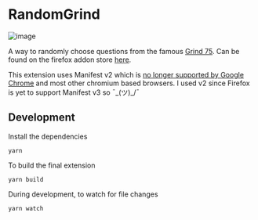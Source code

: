 # RandomGrind

![image](https://user-images.githubusercontent.com/10794178/202870050-c5232ad4-736f-4cd1-a28b-febdf4969670.png)

A way to randomly choose questions from the famous [Grind 75](https://www.techinterviewhandbook.org/grind75). Can be found on the firefox addon store [here](https://addons.mozilla.org/en-US/firefox/addon/grind-random-question-picker/).

This extension uses Manifest v2 which is [no longer supported by Google Chrome](https://developer.chrome.com/docs/extensions/mv2/) and most other chromium based browsers. I used v2 since Firefox is yet to support Manifest v3 so  ¯\_(ツ)_/¯

## Development

Install the dependencies

```
yarn
```

To build the final extension

```
yarn build
```

During development, to watch for file changes

```
yarn watch
```
